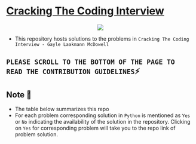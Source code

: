 # [Cracking The Coding Interview](http://www.crackingthecodinginterview.com/)
<p align="center">
  <img src="https://miro.medium.com/max/505/1*wQO2Thx_rHrs51QYjzKLWw.png">
</p>

* This repository hosts solutions to the problems in `Cracking The Coding Interview - Gayle Laakmann McDowell`

## `PLEASE SCROLL TO THE BOTTOM OF THE PAGE TO READ THE CONTRIBUTION GUIDELINES`:zap:

## Note :pushpin:
* The table below summarizes this repo
* For each problem corresponding solution in `Python` is mentioned as `Yes` or `No` indicating the availability of the solution in the repository. Clicking on `Yes` for corresponding problem will take you to the repo link of problem solution.

